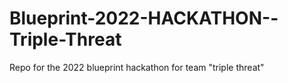 # Blueprint-2022-HACKATHON--Triple-Threat
Repo for the 2022 blueprint hackathon for team "triple threat"
